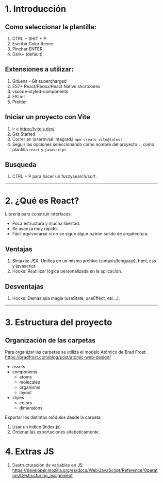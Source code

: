 # 1. Introducción

## Como seleccionar la plantilla:
1. CTRL + SHIT + P
2. Escribir Color theme
3. Pinchar ENTER
4. Dark+ (default)

## Extensiones a utilizar:
1. GitLens - Git supercharged
2. ES7+ React/Redux/React Native shortcodes
3. vscode-styled-components
4. ESLint
5. Prettier

## Iniciar un proyecto con Vite
1. Ir a https://vitejs.dev/
2. Get Started
3. Correr en la terminal integrada `npm create vite@latest`
4. Seguir las opciones seleccionando como nombre del proyecto `.`, como plantilla `react` y `javascript`.

## Busqueda
1. CTRL + P para hacer un fuzzysearch/sort.

___

# 2. ¿Qué es React?
Librería para construir interfaces:
- Poca estructura y mucha libertad.
- Se avanza muy rápido.
- Fácil equivocarse si no se sigue algun patrón solido de arquitectura.

## Ventajas
1. Sintaxis: JSX. Unifica en un mismo archivo (sintaxis/lenguaje), html, css y javascript.
2. Hooks: Reutilizar lógica personalizada en la aplicación.

## Desventajas
1. Hooks: Demasiada magia (useState, useEffect, etc...).

___

# 3. Estructura del proyecto

## Organización de las carpetas
Para organizar las carpetas se utiliza el modelo Atómico de Brad Frost: https://bradfrost.com/blog/post/atomic-web-design/

- assets
- components
    - atoms
    - molecules
    - organisms
    - layout
- styles
    - colors
    - dimensions

Exportar los distintos módulos desde la carpeta:
1. Usar un indice (index.js)
2. Ordenar las exportaciones alfabeticamente.


# 4. Extras JS
1. Destructuración de variables en JS: https://developer.mozilla.org/es/docs/Web/JavaScript/Reference/Operators/Destructuring_assignment
